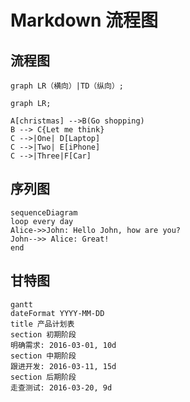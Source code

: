 # Markdown 流程图

## 流程图

`graph LR（横向）|TD（纵向）;`

```mermaid
graph LR;

A[christmas] -->B(Go shopping)
B --> C{Let me think}
C -->|One| D[Laptop]
C -->|Two| E[iPhone]
C -->|Three|F[Car]
```

## 序列图

```mermaid
sequenceDiagram
loop every day
Alice->>John: Hello John, how are you?
John-->> Alice: Great!
end
```

## 甘特图

```mermaid
gantt
dateFormat YYYY-MM-DD
title 产品计划表
section 初期阶段
明确需求: 2016-03-01, 10d
section 中期阶段
跟进开发: 2016-03-11, 15d
section 后期阶段
走查测试: 2016-03-20, 9d
```
